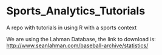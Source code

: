 # Sports_Analytics_Tutorials
A repo with tutorials in using R with a sports context

We are using the Lahman Database, the link to download is:  http://www.seanlahman.com/baseball-archive/statistics/ 

